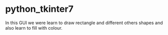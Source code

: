 # python_tkinter7
In this GUI we were learn to draw rectangle and different others shapes and also learn to fill with colour.
